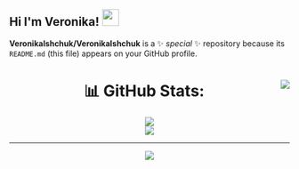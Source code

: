 ## Hi I'm Veronika! <img src="https://raw.githubusercontent.com/aemmadi/aemmadi/master/wave.gif" width="30">


**VeronikaIshchuk/VeronikaIshchuk** is a ✨ _special_ ✨ repository because its `README.md` (this file) appears on your GitHub profile.


<p>
  <div align="center">
<img src="https://i.pinimg.com/originals/8d/4b/77/8d4b77c44b7a68c0fd609411e2c0ec3c.gif" align="right">
</p>

# 📊 GitHub Stats:
![](https://github-readme-stats.vercel.app/api?username=VeronikaIshchuk&theme=date_night&hide_border=false&include_all_commits=false&count_private=false)<br/>
![](https://nirzak-streak-stats.vercel.app/?user=VeronikaIshchuk&theme=date_night&hide_border=false)<br/>

---
[![](https://visitcount.itsvg.in/api?id=VeronikaIshchuk&icon=7&color=10)](https://visitcount.itsvg.in)

<!-- Proudly created with GPRM ( https://gprm.itsvg.in ) -->
